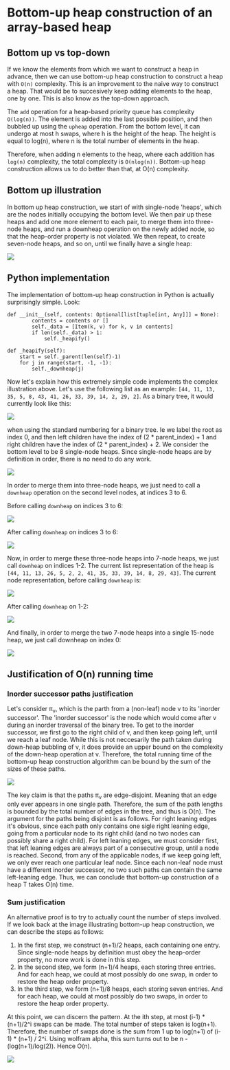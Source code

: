 # Bottom-up heap construction of an array-based heap


## Bottom up vs top-down 

If we know the elements from which we want to construct a heap in advance, then we can use bottom-up heap construction to construct a heap with `O(n)` complexity. This is an improvement to the naive way to construct a heap. That would be to succesively keep adding elements to the heap, one by one. This is also know as the top-down approach.

The `add` operation for a heap-based priority queue has complexity `O(log(n))`. The element is added into the last possible position, and then bubbled up using the `upheap` operation. From the bottom level, it can undergo at most h swaps, where h is the height of the heap. The height is equal to log(n), where n is the total number of elements in the heap. 

Therefore, when adding n elements to the heap, where each addition has `log(n)` complexity, the total complexity is `O(nlog(n))`. Bottom-up heap construction allows us to do better than that, at O(n) complexity.


## Bottom up illustration

In bottom up heap construction, we start of with single-node 'heaps', which are the nodes initially occupying the bottom level. We then pair up these heaps and add one more element to each pair, to merge them into three-node heaps, and run a downheap operation on the newly added node, so that the heap-order property is not violated. We then repeat, to create seven-node heaps, and so on, until we finally have a single heap:

<img src="./bottom_up_illustration.png">

## Python implementation 

The implementation of bottom-up heap construction in Python is actually surprisingly simple. Look:

```
def __init__(self, contents: Optional[list[tuple[int, Any]]] = None):
        contents = contents or []
        self._data = [Item(k, v) for k, v in contents]
        if len(self._data) > 1:
            self._heapify()
    
def _heapify(self):
    start = self._parent(len(self)-1)
    for j in range(start, -1, -1):
        self._downheap(j)
```

Now let's explain how this extremely simple code implements the complex illustration above. Let's use the following list as an example: `[44, 11, 13, 35, 5, 8, 43, 41, 26, 33, 39, 14, 2, 29, 2]`. As a binary tree, it would currently look like this:

<img src="./1.png">

when using the standard numbering for a binary tree. Ie we label the root as index 0, and then left children have the index of (2 * parent_index) + 1 and right children have the index of (2 * parent_index) + 2. We consider the bottom level to be 8 single-node heaps. Since single-node heaps are by definition in order, there is no need to do any work.

<img src="./2.png">

In order to merge them into three-node heaps, we just need to call a `downheap` operation on the second level nodes, at indices 3 to 6. 

Before calling `downheap` on indices 3 to 6:

<img src="./3.png">


After calling `downheap` on indices 3 to 6:

<img src="./4.png">

Now, in order to merge these three-node heaps into 7-node heaps, we just call `downheap` on indices 1-2. The current list representation of the heap is `[44, 11, 13, 26, 5, 2, 2, 41, 35, 33, 39, 14, 8, 29, 43]`. The current node representation, before calling `downheap` is:

<img src="./5.png">


After calling `downheap` on 1-2:

<img src="./6.png">

And finally, in order to merge the two 7-node heaps into a single 15-node heap, we just call downheap on index 0:

<img src="./7.png">

## Justification of O(n) running time

### Inorder successor paths justification

Let's consider π<sub>v</sub>, which is the parth from a (non-leaf) node v to its 'inorder successor'. The 'inorder successor' is the node which would come after v during an inorder traversal of the binary tree. To get to the inorder successor, we first go to the right child of v, and then keep going left, until we reach a leaf node. While this is not neccesarily the path taken during down-heap bubbling of v, it does provide an upper bound on the complexity of the down-heap operation at v. Therefore, the total running time of the bottom-up heap construction algorithm can be bound by the sum of the sizes of these paths.

<img src="./inorder_successor_paths.png">

The key claim is that the paths π<sub>v</sub> are edge-disjoint. Meaning that an edge only ever appears in one single path. Therefore, the sum of the path lengths is bounded by the total number of edges in the tree, and thus is O(n). The argument for the paths being disjoint is as follows. For right leaning edges it's obvious, since each path only contains one sigle right leaning edge, going from a particular node to its right child (and no two nodes can possibly share a right child). For left leaning edges, we must consider first, that left leaning edges are always part of a consecutive group, until a node is reached. Second, from any of the applicable nodes, if we keep going left, we only ever reach one particular leaf node. Since each non-leaf node must have a different inorder successor, no two such paths can contain the same left-leaning edge. Thus, we can conclude that bottom-up construction of a heap T takes O(n) time.



### Sum justification


An alternative proof is to try to actually count the number of steps involved. If we look back at the image illustrating bottom-up heap construction, we can describe the steps as follows:

1. In the first step, we construct (n+1)/2 heaps, each containing one entry. Since single-node heaps by definition must obey the heap-order property, no more work is done in this step.
2. In the second step, we form (n+1)/4 heaps, each storing three entries. And for each heap, we could at most possibly do one swap, in order to restore the heap order property.
3. In the third step, we form (n+1)/8 heaps, each storing seven entries. And for each heap, we could at most possibly do two swaps, in order to restore the heap order property.

At this point, we can discern the pattern. At the ith step, at most (i-1) * (n+1)/2^i swaps can be made. The total number of steps taken is log(n+1). Therefore, the number of swaps done is the sum from 1 up to log(n+1) of (i-1) * (n+1) / 2^i. Using wolfram alpha, this sum turns out to be n - (log(n+1)/log(2)). Hence O(n).

<img src="./sum_result.png">